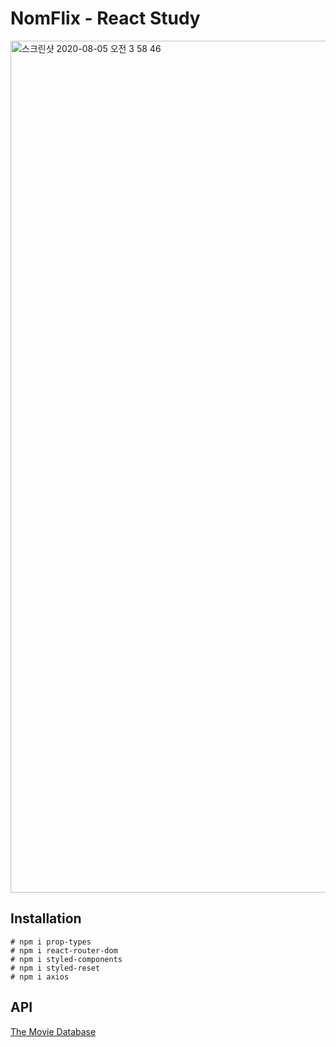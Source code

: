 # NomFlix - React Study

<img width="1363" alt="스크린샷 2020-08-05 오전 3 58 46" src="https://user-images.githubusercontent.com/46708207/89333540-0e51b980-d6d0-11ea-8c81-d3b375a8562a.png">


## Installation
```
# npm i prop-types
# npm i react-router-dom
# npm i styled-components
# npm i styled-reset
# npm i axios
```

## API 

[The Movie Database](https://www.themoviedb.org/)

